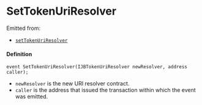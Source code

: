 # SetTokenUriResolver

Emitted from:

* [`setTokenUriResolver`](/api/contracts/jbprojects/write/settokenuriresolver.md)

#### Definition

```
event SetTokenUriResolver(IJBTokenUriResolver newResolver, address caller);
```

* `newResolver` is the new URI resolver contract.
* `caller` is the address that issued the transaction within which the event was emitted.
